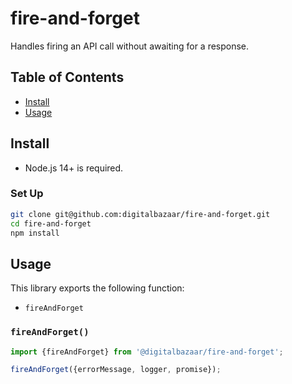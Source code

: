 # fire-and-forget
Handles firing an API call without awaiting for a response.

## Table of Contents

- [Install](#install)
- [Usage](#usage)

## Install

- Node.js 14+ is required.

### Set Up

```sh
git clone git@github.com:digitalbazaar/fire-and-forget.git
cd fire-and-forget
npm install
```

## Usage

This library exports the following function:

* `fireAndForget`

### `fireAndForget()`

```js
import {fireAndForget} from '@digitalbazaar/fire-and-forget';

fireAndForget({errorMessage, logger, promise});
```
